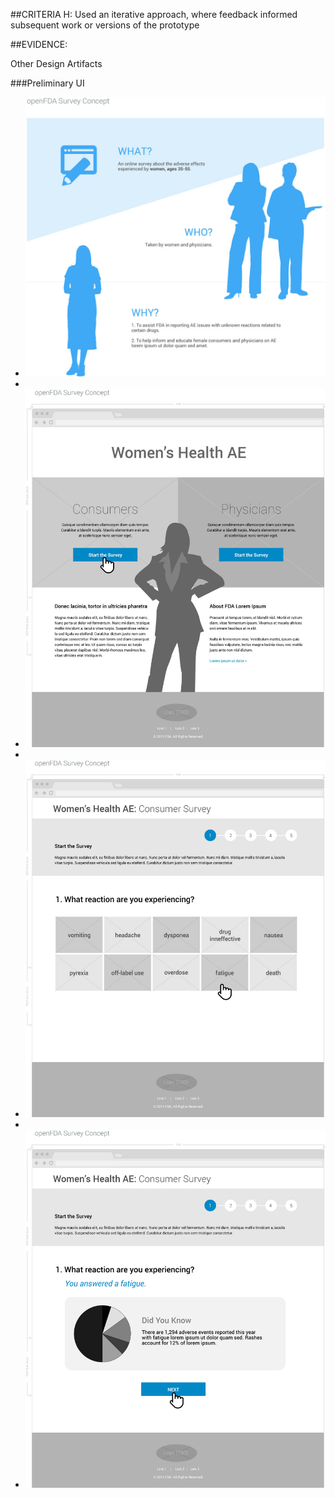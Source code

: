 ##CRITERIA H:
Used an iterative approach, where feedback informed subsequent work or versions of the prototype

##EVIDENCE:

Other Design Artifacts

###Preliminary UI

- ![SurveyConcept 1](https://github.com/NishConsulting/ADS-I-BPA-Design-Prototype/blob/master/Initial%20Concepts/Criteria_8_SurveyConcept_Nish-1.jpg)
- 
- ![SurveyConcept 2](https://github.com/NishConsulting/ADS-I-BPA-Design-Prototype/blob/master/Initial%20Concepts/Criteria_8_SurveyConcept_Nish-2.jpg)
- 
- ![SurveyConcept 3](https://github.com/NishConsulting/ADS-I-BPA-Design-Prototype/blob/master/Initial%20Concepts/Criteria_8_SurveyConcept_Nish-3.jpg)
- 
- ![SurveyConcept 4](https://github.com/NishConsulting/ADS-I-BPA-Design-Prototype/blob/master/Initial%20Concepts/Criteria_8_SurveyConcept_Nish-4.jpg)
